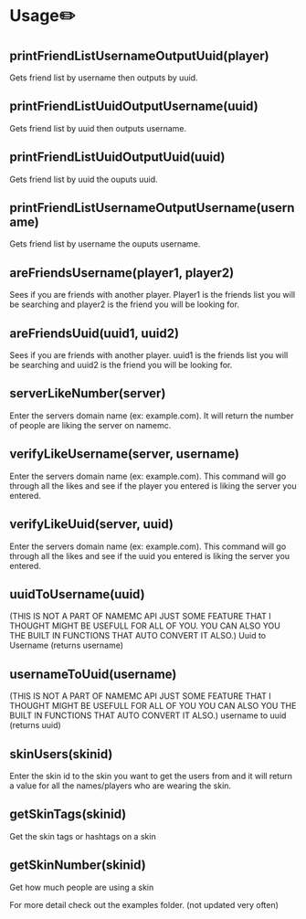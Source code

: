 # Usage✏️

## printFriendListUsernameOutputUuid(player)
Gets friend list by username then outputs by uuid.

## printFriendListUuidOutputUsername(uuid)
Gets friend list by uuid then outputs username.

## printFriendListUuidOutputUuid(uuid)
Gets friend list by uuid the ouputs uuid.

## printFriendListUsernameOutputUsername(username)
Gets friend list by username the ouputs username.

## areFriendsUsername(player1, player2)
Sees if you are friends with another player. Player1 is the friends list you will be searching and player2 is the friend you will be looking for.

## areFriendsUuid(uuid1, uuid2)
Sees if you are friends with another player. uuid1 is the friends list you will be searching and uuid2 is the friend you will be looking for.

## serverLikeNumber(server)
Enter the servers domain name (ex: example.com). It  will return the number of people are liking the server on namemc.

## verifyLikeUsername(server, username)
Enter the servers domain name (ex: example.com). This command will go through all the likes and see if the player you entered is liking the server you entered.

## verifyLikeUuid(server, uuid)
Enter the servers domain name (ex: example.com). This command will go through all the likes and see if the uuid you entered is liking the server you entered.

## uuidToUsername(uuid)
(THIS IS NOT A PART OF NAMEMC API JUST SOME FEATURE THAT I THOUGHT MIGHT BE USEFULL FOR ALL OF YOU. YOU CAN ALSO YOU THE BUILT IN FUNCTIONS THAT AUTO CONVERT IT ALSO.)
Uuid to Username (returns username)

## usernameToUuid(username)
(THIS IS NOT A PART OF NAMEMC API JUST SOME FEATURE THAT I THOUGHT MIGHT BE USEFULL FOR ALL OF YOU YOU CAN ALSO YOU THE BUILT IN FUNCTIONS THAT AUTO CONVERT IT ALSO.)
username to uuid (returns uuid)

## skinUsers(skinid)
Enter the skin id to the skin you want to get the users from and it will return a value for all the names/players who are wearing the skin.

## getSkinTags(skinid)
Get the skin tags or hashtags on a skin

## getSkinNumber(skinid)
Get how much people are using a skin


For more detail check out the examples folder. (not updated very often)
